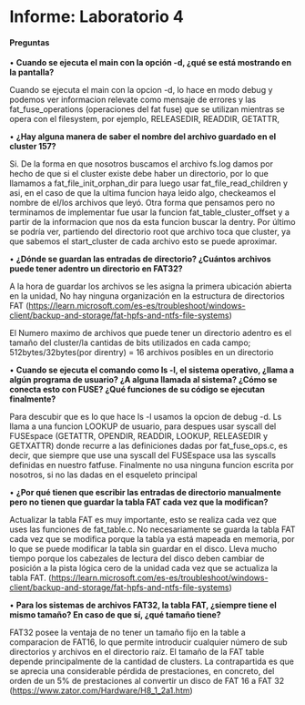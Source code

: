 # Informe: Laboratorio 4 #

#### Preguntas ####

•    **Cuando se ejecuta el main con la opción -d, ¿qué se está mostrando en la pantalla?**

Cuando se ejecuta el main con la opcion -d, lo hace en modo debug y podemos ver informacion relevate como mensaje de errores y las fat_fuse_operations (operaciones del fat fuse) que se utilizan mientras se opera con el filesystem, por ejemplo, RELEASEDIR, READDIR, GETATTR, 



•   **¿Hay alguna manera de saber el nombre del archivo guardado en el cluster 157?**

Si. De la forma en que nosotros buscamos el archivo fs.log damos por hecho de que si el cluster existe debe haber un directorio, por lo que llamamos a fat_file_init_orphan_dir para luego usar
fat_file_read_children y asi, en el caso de que la ultima funcion haya leido algo, checkeamos el nombre de el/los archivos que leyó.
Otra forma que pensamos pero no terminamos de implementar fue usar la funcion fat_table_cluster_offset y a partir de la informacion que nos da esta funcion buscar la dentry. Por último se podría ver, partiendo del directorio root que archivo toca que cluster, ya que sabemos el start_cluster de cada archivo esto se puede aproximar.




•   **¿Dónde se guardan las entradas de directorio? ¿Cuántos archivos puede tener adentro un directorio en FAT32?**

A la hora de guardar los archivos se les asigna la primera ubicación abierta en la unidad, No hay ninguna organización en la estructura de directorios FAT
(https://learn.microsoft.com/es-es/troubleshoot/windows-client/backup-and-storage/fat-hpfs-and-ntfs-file-systems)

El Numero maximo de archivos que puede tener un directorio adentro es el tamaño del cluster/la cantidas de bits utilizados en cada campo; 512bytes/32bytes(por direntry) = 16 archivos posibles en un directorio

•   **Cuando se ejecuta el comando como ls -l, el sistema operativo, ¿llama a algún programa de usuario? ¿A alguna llamada al sistema? ¿Cómo se conecta esto con FUSE? ¿Qué funciones de su código se ejecutan finalmente?**

Para descubir que es lo que hace ls -l usamos la opcion de debug -d.
Ls llama a una funcion LOOKUP de usuario, para despues usar syscall del FUSEspace (GETATTR, OPENDIR, READDIR, LOOKUP, RELEASEDIR y GETXATTR) donde recurre a las definiciones dadas por fat_fuse_ops.c, es decir, que siempre que use una syscall del FUSEspace usa las syscalls definidas en nuestro fatfuse.
Finalmente no usa ninguna funcion escrita por nosotros, si no las dadas en el esqueleto principal


•   **¿Por qué tienen que escribir las entradas de directorio manualmente pero no tienen que guardar la tabla FAT cada vez que la modifican?**

Actualizar la tabla FAT es muy importante, esto se realiza cada vez que uses las funciones de fat_table.c. No necesariamente se guarda la tabla FAT cada vez que se modifica porque la tabla ya está mapeada en memoria, por lo que se puede modificar la tabla sin guardar en el disco.
Lleva mucho tiempo porque los cabezales de lectura del disco deben cambiar de posición a la pista lógica cero de la unidad cada vez que se actualiza la tabla FAT.
(https://learn.microsoft.com/es-es/troubleshoot/windows-client/backup-and-storage/fat-hpfs-and-ntfs-file-systems)



•   **Para los sistemas de archivos FAT32, la tabla FAT, ¿siempre tiene el mismo tamaño? En caso de que sí, ¿qué tamaño tiene?**

FAT32 posee la ventaja de no tener un tamaño fijo en la table a comparacion de FAT16, lo que permite introducir cualquier número de sub directorios y archivos en el directorio raíz.
El tamaño de la FAT table depende principalmente de la cantidad de clusters.
La contrapartida es que se aprecia una considerable pérdida de prestaciones, en concreto, del orden de un 5% de prestaciones al convertir un disco de FAT 16 a FAT 32
(https://www.zator.com/Hardware/H8_1_2a1.htm)